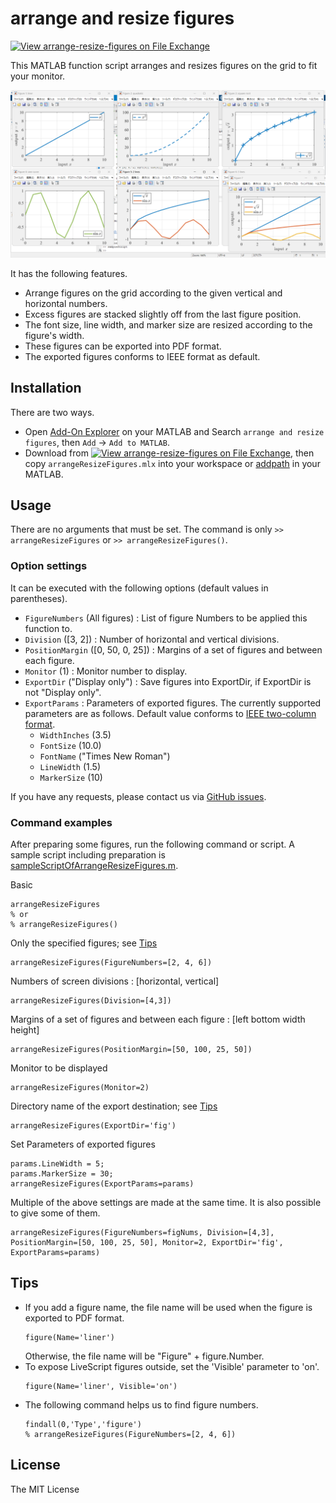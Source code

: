 # arrange and resize figures

[![View arrange-resize-figures on File Exchange](https://www.mathworks.com/matlabcentral/images/matlab-file-exchange.svg)](https://jp.mathworks.com/matlabcentral/fileexchange/158051-arrange-resize-figures)

This MATLAB function script arranges and resizes figures on the grid to fit your monitor.

![example screenshot](./screenshot.png) 

It has the following features.
- Arrange figures on the grid according to the given vertical and horizontal numbers.
- Excess figures are stacked slightly off from the last figure position.
- The font size, line width, and marker size are resized according to the figure's width.
- These figures can be exported into PDF format.
- The exported figures conforms to IEEE format as default.


## Installation

There are two ways.
- Open [Add-On Explorer](https://jp.mathworks.com/help/matlab/matlab_env/get-add-ons.html) on your MATLAB and Search `arrange and resize figures`, then `Add` -> `Add to MATLAB`.
- Download from [![View arrange-resize-figures on File Exchange](https://www.mathworks.com/matlabcentral/images/matlab-file-exchange.svg)](https://jp.mathworks.com/matlabcentral/fileexchange/158051-arrange-resize-figures), then copy `arrangeResizeFigures.mlx` into your workspace or [addpath](https://jp.mathworks.com/help/matlab/ref/addpath.html) in your MATLAB.


## Usage

There are no arguments that must be set.
The command is only `>> arrangeResizeFigures` or `>> arrangeResizeFigures()`.


### Option settings

It can be executed with the following options (default values in parentheses).

- `FigureNumbers` (All figures) : List of figure Numbers to be applied this function to.
- `Division` ([3, 2]) : Number of horizontal and vertical divisions.
- `PositionMargin` ([0, 50, 0, 25]) : Margins of a set of figures and between each figure.
- `Monitor` (1) : Monitor number to display.
- `ExportDir` ("Display only") : Save figures into ExportDir, if ExportDir is not "Display only".
- `ExportParams` : Parameters of exported figures.
    The currently supported parameters are as follows.
    Default value conforms to [IEEE two-column format](https://journals.ieeeauthorcenter.ieee.org/create-your-ieee-journal-article/create-graphics-for-your-article/file-formatting/).
    - `WidthInches` (3.5)
    - `FontSize` (10.0)
    - `FontName` ("Times New Roman")
    - `LineWidth` (1.5)
    - `MarkerSize` (10)

If you have any requests, please contact us via [GitHub issues](https://github.com/kimushun1101/arrange-resize-figures/issues).


### Command examples

After preparing some figures, run the following command or script.
A sample script including preparation is [sampleScriptOfArrangeResizeFigures.m](https://github.com/kimushun1101/arrange-resize-figures/blob/main/sampleScriptOfArrangeResizeFigures.m).

Basic
```
arrangeResizeFigures
% or
% arrangeResizeFigures()
```
Only the specified figures; see [Tips](#tips)
```
arrangeResizeFigures(FigureNumbers=[2, 4, 6])
```
Numbers of screen divisions : [horizontal, vertical]
```
arrangeResizeFigures(Division=[4,3])
```
Margins of a set of figures and between each figure : [left bottom width height]
```
arrangeResizeFigures(PositionMargin=[50, 100, 25, 50])
```
Monitor to be displayed
```
arrangeResizeFigures(Monitor=2)
```
Directory name of the export destination; see [Tips](#tips)
```
arrangeResizeFigures(ExportDir='fig')
```
Set Parameters of exported figures
```
params.LineWidth = 5;
params.MarkerSize = 30;
arrangeResizeFigures(ExportParams=params)
```
Multiple of the above settings are made at the same time. It is also possible to give some of them.
```
arrangeResizeFigures(FigureNumbers=figNums, Division=[4,3], PositionMargin=[50, 100, 25, 50], Monitor=2, ExportDir='fig', ExportParams=params)
```


## Tips

- If you add a figure name, the file name will be used when the figure is exported to PDF format.
    ```
    figure(Name='liner')
    ```
    Otherwise, the file name will be "Figure" + figure.Number.
- To expose LiveScript figures outside, set the 'Visible' parameter to 'on'.
    ```
    figure(Name='liner', Visible='on')
    ```
- The following command helps us to find figure numbers.
    ```
    findall(0,'Type','figure')
    % arrangeResizeFigures(FigureNumbers=[2, 4, 6])
    ```


## License

The MIT License
